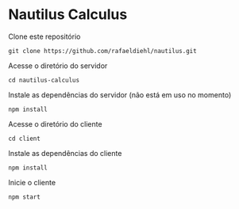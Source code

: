 # Nautilus Calculus
Clone este repositório
```
git clone https://github.com/rafaeldiehl/nautilus.git
```
Acesse o diretório do servidor 
```
cd nautilus-calculus
```
Instale as dependências do servidor (não está em uso no momento)
```
npm install
```
Acesse o diretório do cliente
```
cd client
```
Instale as dependências do cliente
```
npm install
```
Inicie o cliente
```
npm start
```
